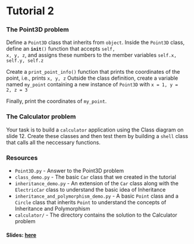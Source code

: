 # Tutorial 2

### The Point3D problem

Define a <code>Point3D</code> class that inherits from <code>object</code>. Inside the <code>Point3D</code> class, define an <code>__init__()</code> function that accepts <code>self, x, y, z</code>, and assigns these numbers to the member variables <code>self.x, self.y, self.z</code>

Create a <code>print_point_info()</code> function that prints the coordinates of the point, i.e., prints <code>x, y, z</code>
Outside the class definition, create a variable named <code>my_point</code> containing a new instance of <code>Point3D</code> with <code>x = 1, y = 2, z = 3</code>

Finally, print the coordinates of <code>my_point</code>.

### The Calculator problem

Your task is to build a <code>calculator</code> application using the Class diagram on slide 12. Create these classes and then test them by building a <code>shell</code> class that calls all the neccessary functions.

### Resources
<ul>
  <li /><code>Point3D.py</code> - Answer to the Point3D problem
  <li /><code>class_demo.py</code> - The basic <code>Car</code> class that we created in the tutorial
  <li /><code>inheritance_demo.py</code> - An extension of the <code>Car</code> class along with the <code>ElectricCar</code> class to understand the basic idea of Inheritance
    <li /><code>inheritance_and_polymorphism_demo.py</code> - A basic <code>Point</code> class and a <code>Circle</code> class that inherits <code>Point</code> to understand the concepts of Inheritance and Polymorphism
  <li /><code>calculator/</code> - The directory contains the solution to the Calculator problem
</ul>

#### Slides: <a href="https://docs.google.com/presentation/d/1IfAD67MxmjWxdNWB3jDGg5dpEbFQ7nmTnwp-UxflvM4/edit?usp=sharing">here</a>
